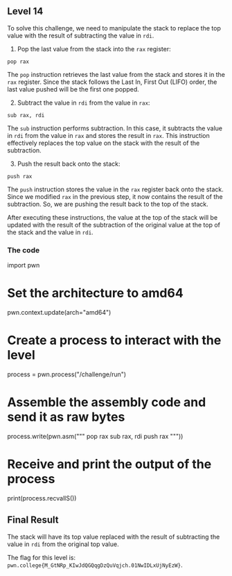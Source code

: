 ## Level 14 

To solve this challenge, we need to manipulate the stack to replace the top value with the result of subtracting the value in `rdi`.

1. Pop the last value from the stack into the `rax` register:

```assembly
pop rax
```

The `pop` instruction retrieves the last value from the stack and stores it in the `rax` register. Since the stack follows the Last In, First Out (LIFO) order, the last value pushed will be the first one popped.

2. Subtract the value in `rdi` from the value in `rax`:

```assembly
sub rax, rdi
```

The `sub` instruction performs subtraction. In this case, it subtracts the value in `rdi` from the value in `rax` and stores the result in `rax`. This instruction effectively replaces the top value on the stack with the result of the subtraction.

3. Push the result back onto the stack:

```assembly
push rax
```

The `push` instruction stores the value in the `rax` register back onto the stack. Since we modified `rax` in the previous step, it now contains the result of the subtraction. So, we are pushing the result back to the top of the stack.

After executing these instructions, the value at the top of the stack will be updated with the result of the subtraction of the original value at the top of the stack and the value in `rdi`.

### The code

import pwn

# Set the architecture to amd64
pwn.context.update(arch="amd64")

# Create a process to interact with the level
process = pwn.process("/challenge/run")

# Assemble the assembly code and send it as raw bytes
process.write(pwn.asm("""
pop rax
sub rax, rdi
push rax
"""))

# Receive and print the output of the process
print(process.recvallS())


## Final Result

The stack will have its top value replaced with the result of subtracting the value in `rdi` from the original top value.

The flag for this level is: `pwn.college{M_GtNRp_KIwJdQGQqgDzQuVqjch.01NwIDLxUjNyEzW}`.
